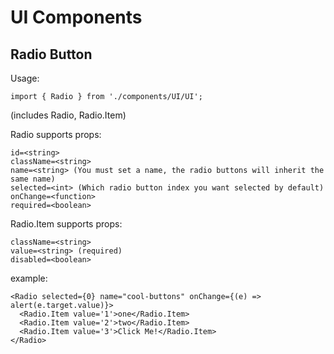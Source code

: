# UI Components

## Radio Button

Usage: 

`import { Radio } from './components/UI/UI';` 

(includes Radio, Radio.Item)

Radio supports props:

```
id=<string>
className=<string>
name=<string> (You must set a name, the radio buttons will inherit the same name)
selected=<int> (Which radio button index you want selected by default)
onChange=<function>
required=<boolean>
```

Radio.Item supports props:

```
className=<string>
value=<string> (required)
disabled=<boolean>
```

example:

```
<Radio selected={0} name="cool-buttons" onChange={(e) => alert(e.target.value)}>
  <Radio.Item value='1'>one</Radio.Item>
  <Radio.Item value='2'>two</Radio.Item>
  <Radio.Item value='3'>Click Me!</Radio.Item>
</Radio>
```